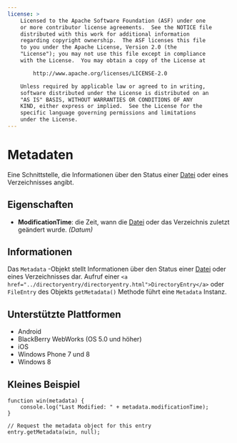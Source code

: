 ```yaml
---
license: >
    Licensed to the Apache Software Foundation (ASF) under one
    or more contributor license agreements.  See the NOTICE file
    distributed with this work for additional information
    regarding copyright ownership.  The ASF licenses this file
    to you under the Apache License, Version 2.0 (the
    "License"); you may not use this file except in compliance
    with the License.  You may obtain a copy of the License at

        http://www.apache.org/licenses/LICENSE-2.0

    Unless required by applicable law or agreed to in writing,
    software distributed under the License is distributed on an
    "AS IS" BASIS, WITHOUT WARRANTIES OR CONDITIONS OF ANY
    KIND, either express or implied.  See the License for the
    specific language governing permissions and limitations
    under the License.
---
```


# Metadaten

Eine Schnittstelle, die Informationen über den Status einer <a href="../fileobj/fileobj.html">Datei</a> oder eines Verzeichnisses angibt.

## Eigenschaften

*   **ModificationTime**: die Zeit, wann die <a href="../fileobj/fileobj.html">Datei</a> oder das Verzeichnis zuletzt geändert wurde. *(Datum)*

## Informationen

Das `Metadata` -Objekt stellt Informationen über den Status einer <a href="../fileobj/fileobj.html">Datei</a> oder eines Verzeichnisses dar. Aufruf einer `<a href="../directoryentry/directoryentry.html">DirectoryEntry</a>` oder `FileEntry` des Objekts `getMetadata()` Methode führt eine `Metadata` Instanz.

## Unterstützte Plattformen

*   Android
*   BlackBerry WebWorks (OS 5.0 und höher)
*   iOS
*   Windows Phone 7 und 8
*   Windows 8

## Kleines Beispiel

    function win(metadata) {
        console.log("Last Modified: " + metadata.modificationTime);
    }
    
    // Request the metadata object for this entry
    entry.getMetadata(win, null);